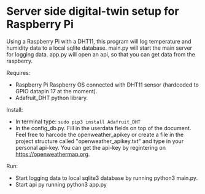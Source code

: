 # Server side digital-twin setup for Raspberry Pi 

Using a Raspberry Pi with a DHT11, this program will log temperature and humidity data to a local sqlite database. main.py will start the main server for logging data. app.py will open an api, so that you can get data from the raspberry. 

Requires:
- Raspberry Pi Raspberry OS connected with DHT11 sensor (hardcoded to GPIO datapin 17 at the moment).
- Adafruit_DHT python library. 

Install: 
- In terminal type: `sudo pip3 install Adafruit_DHT`
- In the config_db.py. Fill in the userdata fields on top of the document. Feel free to harcode the openweather_apikey or create a file in the project structure called "openweather_apikey.txt" and type in your personal api-key. You can get the api-key by regintering on https://openweathermap.org. 

Run:
- Start logging data to local sqlite3 database by running python3 main.py. 
- Start api py running python3 app.py